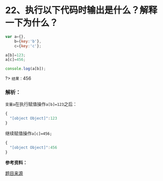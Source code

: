 # 22、执行以下代码时输出是什么？解释一下为什么？

```js
var a={},
    b={key:'b'},
    c={key:'c'};

a[b]=123;
a[c]=456;

console.log(a[b]);
```

?> `结果：`456

### 解析：

`变量a`在执行赋值操作`a[b]=123`之后：
```js
{
  "[object Object]":123
}
```

继续赋值操作`a[c]=456;`

```js
{
  "[object Object]":456
}
```

**参考资料：**

[题目来源](https://www.toptal.com/javascript/interview-questions)